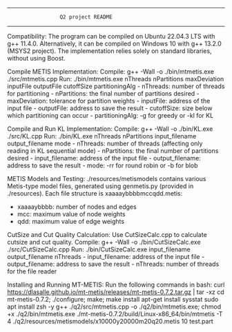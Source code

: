 ------------------------------------------------------------
                     Q2 project README
------------------------------------------------------------

Compatibility:
The program can be compiled on Ubuntu 22.04.3 LTS with g++ 11.4.0. Alternatively, it can be compiled on Windows 10 with g++ 13.2.0 (MSYS2 project). The implementation relies solely on standard libraries, without using Boost.

Compile METIS Implementation:
Compile:
    g++ -Wall -o ./bin/mtmetis.exe ./src/mtmetis.cpp
Run:
    ./bin/mtmetis.exe nThreads nPartitions maxDeviation inputFile outputFile cutoffSize partitioningAlg
    - nThreads: number of threads for partitioning
    - nPartitions: the final number of partitions desired
    - maxDeviation: tolerance for partition weights
    - inputFile: address of the input file
    - outputFile: address to save the result
    - cutoffSize: size below which partitioning can occur
    - partitioningAlg: -g for greedy or -kl for KL

Compile and Run KL Implementation:
Compile:
    g++ -Wall -o ./bin/KL.exe ./src/KL.cpp
Run:
    ./bin/KL.exe nThreads nPartitions input_filename output_filename mode
    - nThreads: number of threads (affecting only reading in KL sequential mode)
    - nPartitions: the final number of partitions desired
    - input_filename: address of the input file
    - output_filename: address to save the result
    - mode: -rr for round robin or -b for blob

METIS Models and Testing:
./resources/metismodels contains various Metis-type model files, generated using genmetis.py (provided in ./resources). Each file structure is xaaaaybbbbmccqdd.metis:
- xaaaaybbbb: number of nodes and edges
- mcc: maximum value of node weights
- qdd: maximum value of edge weights

CutSize and Cut Quality Calculation:
Use CutSizeCalc.cpp to calculate cutsize and cut quality.
Compile:
    g++ -Wall -o ./bin/CutSizeCalc.exe ./src/CutSizeCalc.cpp
Run:
    ./bin/CutSizeCalc.exe input_filename output_filename nThreads
    - input_filename: address of the input file
    - output_filename: address to save the result
    - nThreads: number of threads for the file reader

Installing and Running MT-METIS:
Run the following commands in bash:
curl https://dlasalle.github.io/mt-metis/releases/mt-metis-0.7.2.tar.gz | tar -xz
cd mt-metis-0.7.2; ./configure; make; make install
apt-get install sysstat
sudo apt install zsh -y
g++ ./q2/src/mtmetis.cpp -o ./q2/bin/mtmetis.exe; chmod +x ./q2/bin/mtmetis.exe
./mt-metis-0.7.2/build/Linux-x86_64/bin/mtmetis -T 4 ./q2/resources/metismodels/x10000y20000m20q20.metis 10 test.part

